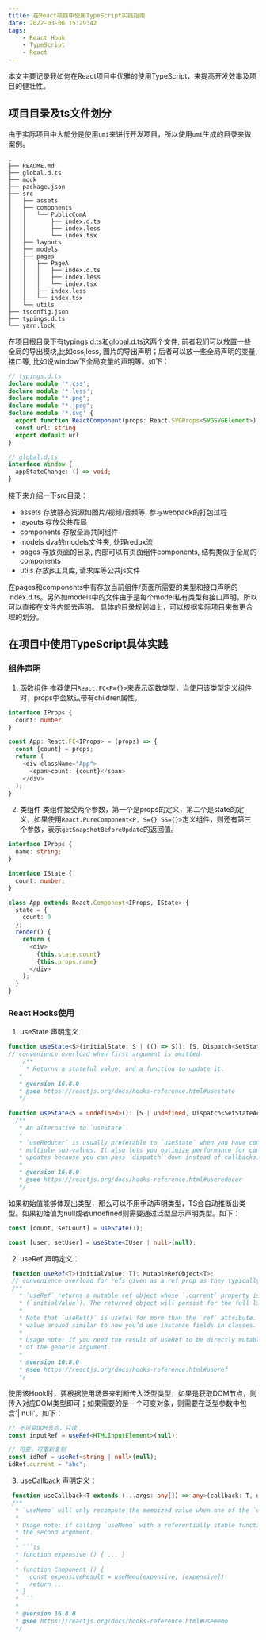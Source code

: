 ```yaml
---
title: 在React项目中使用TypeScript实践指南
date: 2022-03-06 15:29:42
tags:
    - React Hook
    - TypeScript
    - React
---
```

本文主要记录我如何在React项目中优雅的使用TypeScript，来提高开发效率及项目的健壮性。
<!-- more -->
## 项目目录及ts文件划分
由于实际项目中大部分是使用`umi`来进行开发项目，所以使用`umi`生成的目录来做案例。

```
.
├── README.md
├── global.d.ts
├── mock
├── package.json
├── src
│   ├── assets
│   ├── components
│   │   └── PublicComA
│   │       ├── index.d.ts
│   │       ├── index.less
│   │       └── index.tsx
│   ├── layouts
│   ├── models
│   ├── pages
│   │   ├── PageA
│   │   │   ├── index.d.ts
│   │   │   ├── index.less
│   │   │   └── index.tsx
│   │   ├── index.less
│   │   └── index.tsx
│   └── utils
├── tsconfig.json
├── typings.d.ts
└── yarn.lock
```
在项目根目录下有typings.d.ts和global.d.ts这两个文件, 前者我们可以放置一些全局的导出模块,比如css,less, 图片的导出声明；后者可以放一些全局声明的变量, 接口等, 比如说window下全局变量的声明等。如下：
```ts
// typings.d.ts
declare module '*.css';
declare module '*.less';
declare module "*.png";
declare module "*.jpeg";
declare module '*.svg' {
  export function ReactComponent(props: React.SVGProps<SVGSVGElement>): React.ReactElement
  const url: string
  export default url
}
```
```ts
// global.d.ts
interface Window {
  appStateChange: () => void;
}
```
接下来介绍一下src目录：
+ assets 存放静态资源如图片/视频/音频等, 参与webpack的打包过程
+ layouts 存放公共布局
+ components  存放全局共同组件
+ models  dva的models文件夹, 处理redux流
+ pages  存放页面的目录, 内部可以有页面组件components, 结构类似于全局的components
+ utils  存放js工具库, 请求库等公共js文件

在pages和components中有存放当前组件/页面所需要的类型和接口声明的index.d.ts。另外如models中的文件由于是每个model私有类型和接口声明，所以可以直接在文件内部去声明。
具体的目录规划如上，可以根据实际项目来做更合理的划分。

## 在项目中使用TypeScript具体实践

### 组件声明
1. 函数组件
推荐使用`React.FC<P={}>`来表示函数类型，当使用该类型定义组件时，props中会默认带有children属性。
```ts
interface IProps {
  count: number
}

const App: React.FC<IProps> = (props) => {
  const {count} = props;
  return (
    <div className="App">
      <span>count: {count}</span>
    </div>
  );
}
```
2. 类组件
类组件接受两个参数，第一个是props的定义，第二个是state的定义，如果使用`React.PureComponent<P, S={} SS={}>`定义组件，则还有第三个参数，表示`getSnapshotBeforeUpdate`的返回值。
```ts
interface IProps {
  name: string;
}

interface IState {
  count: number;
}

class App extends React.Component<IProps, IState> {
  state = {
    count: 0
  };
  render() {
    return (
      <div>
        {this.state.count}
        {this.props.name}
      </div>
    );
  }
}
```

### React Hooks使用
1. useState
声明定义：
```ts
function useState<S>(initialState: S | (() => S)): [S, Dispatch<SetStateAction<S>>];
// convenience overload when first argument is omitted
	/**
	 * Returns a stateful value, and a function to update it.
   *
   * @version 16.8.0
   * @see https://reactjs.org/docs/hooks-reference.html#usestate
   */
    
function useState<S = undefined>(): [S | undefined, Dispatch<SetStateAction<S | undefined>>];
  /**
   * An alternative to `useState`.
   *
   * `useReducer` is usually preferable to `useState` when you have complex state logic that involves
   * multiple sub-values. It also lets you optimize performance for components that trigger deep
   * updates because you can pass `dispatch` down instead of callbacks.
   *
   * @version 16.8.0
   * @see https://reactjs.org/docs/hooks-reference.html#usereducer
   */

```
如果初始值能够体现出类型，那么可以不用手动声明类型，TS会自动推断出类型。如果初始值为null或者undefined则需要通过泛型显示声明类型。如下：
```ts
const [count, setCount] = useState(1);

const [user, setUser] = useState<IUser | null>(null);
```

2. useRef
声明定义：
```ts
 function useRef<T>(initialValue: T): MutableRefObject<T>;
 // convenience overload for refs given as a ref prop as they typically start with a null value
 /**
   * `useRef` returns a mutable ref object whose `.current` property is initialized to the passed argument
   * (`initialValue`). The returned object will persist for the full lifetime of the component.
   *
   * Note that `useRef()` is useful for more than the `ref` attribute. It’s handy for keeping any mutable
   * value around similar to how you’d use instance fields in classes.
   *
   * Usage note: if you need the result of useRef to be directly mutable, include `| null` in the type
   * of the generic argument.
   *
   * @version 16.8.0
   * @see https://reactjs.org/docs/hooks-reference.html#useref
   */
```
使用该Hook时，要根据使用场景来判断传入泛型类型，如果是获取DOM节点，则传入对应DOM类型即可；如果需要的是一个可变对象，则需要在泛型参数中包含'| null'。如下：
```ts
// 不可变DOM节点，只读
const inputRef = useRef<HTMLInputElement>(null);

// 可变，可重新复制
const idRef = useRef<string | null>(null);
idRef.current = "abc";
```

3. useCallback
声明定义：
```ts
 function useCallback<T extends (...args: any[]) => any>(callback: T, deps: DependencyList): T;
 /**
  * `useMemo` will only recompute the memoized value when one of the `deps` has changed.
  *
  * Usage note: if calling `useMemo` with a referentially stable function, also give it as the input in
  * the second argument.
  *
  * ```ts
  * function expensive () { ... }
  *
  * function Component () {
  *   const expensiveResult = useMemo(expensive, [expensive])
  *   return ...
  * }
  * ```
  *
  * @version 16.8.0
  * @see https://reactjs.org/docs/hooks-reference.html#usememo
  */
```